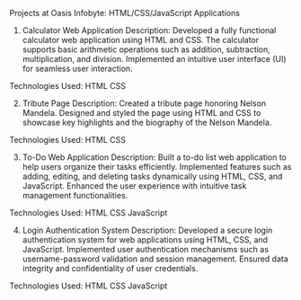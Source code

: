 Projects at Oasis Infobyte: HTML/CSS/JavaScript Applications
1. Calculator Web Application
Description:
Developed a fully functional calculator web application using HTML and CSS. The calculator supports basic arithmetic operations such
as addition, subtraction, multiplication, and division. Implemented an intuitive user interface (UI) for seamless user interaction.

Technologies Used:
HTML
CSS

2. Tribute Page
Description:
Created a tribute page honoring Nelson Mandela. Designed and styled the page using HTML and CSS to showcase key highlights and the biography
of the Nelson Mandela.


Technologies Used:
HTML
CSS

3. To-Do Web Application
Description:
Built a to-do list web application to help users organize their tasks efficiently. Implemented features such as adding, editing, and deleting tasks dynamically using HTML, CSS, and JavaScript. Enhanced the user experience with intuitive task management functionalities.

Technologies Used:
HTML
CSS
JavaScript

4. Login Authentication System
Description:
Developed a secure login authentication system for web applications using HTML, CSS, and JavaScript. Implemented user authentication mechanisms such as username-password validation and session management. Ensured data integrity and confidentiality of user credentials.

Technologies Used:
HTML
CSS
JavaScript
